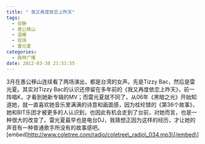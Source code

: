 ```yaml
---
title: " 我又再度依恋上昨天"
tags:
  - 安静
  - 愚公移山
  - 温暖
  - 现场
  - 雷光夏
categories:
  - 森林广播
date: 2012-03-30 21:51:55
---
```


3月在愚公移山连续看了两场演出，都是台湾的女声。先是Tizzy Bac，然后是雷光夏。其实对Tizzy Bac的认识还停留在多年前的《我又再度依恋上昨天》，前一阵唱K，才看到她新专辑的MV；而雷光夏就不同了，从06年《黑暗之光》开始知道她，就一直喜欢她音乐里满满的诗意和画面感，因为桂纶镁的《第36个故事》，她和BIT乐团才被更多的人认识到，也因此有机会走到了台前，对她而言，也是一种很大的改变了。雷光夏最早也是电台DJ，我猜想正因为这样的经历，才让她的声音有一种普通歌手所没有的故事感吧。   \[embed\]http://www.coletree.com/radio/coletree\_radio\_034.mp3\[/embed\]